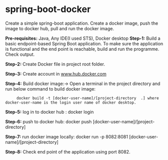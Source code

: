 # spring-boot-docker
Create a simple spring-boot application. Create a docker image, push the image to docker hub, pull and run the docker image.

<b> Pre-requisites:</b> Java, Any IDE(I used STS), Docker desktop
<b> Step-1:</b> Build a basic endpoint-based Spring Boot application. To make sure the application is functional and the end point is reachable, build and run the programme. Check output.

<b> Step-2:</b> Create Docker file in project root folder.

<b> Step-3:</b> Create account in <a href="https://www.hub.docker.com/">www.hub.docker.com</a>

<b> Step-4:</b> Build docker image:-> Open a terminal in the project directory and run below command to build docker image:

         docker build -t [docker-user-name]/[project-directory  .] where docker-user-name is the login user name of docker desktop.

<b> Step-5:</b> log in to docker hub : docker login

<b> Step-6:</b> push to docker hub:  docker push [docker-user-name]/[project-directory]

<b> Step-7:</b> run docker image locally: docker run -p 8082:8081 [docker-user-name]/[project-directory]

<b> Step-8:</b> Check end point of the application using port 8082.

        




